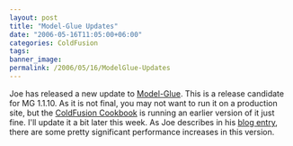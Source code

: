 ```yaml
---
layout: post
title: "Model-Glue Updates"
date: "2006-05-16T11:05:00+06:00"
categories: ColdFusion 
tags: 
banner_image: 
permalink: /2006/05/16/ModelGlue-Updates
---
```


Joe has released a new update to <a href="http://www.model-glue.com">Model-Glue</a>. This is a release candidate for MG 1.1.10. As it is not final, you may not want to run it on a production site, but the <a href="http://www.coldfusioncookbook.com">ColdFusion Cookbook</a> is running an earlier version of it just fine. I'll update it a bit later this week. As Joe describes in his <a href="http://www.model-glue.com/index.cfm?mode=entry&entry=3A45A30C-E081-2BAC-69C0762A5EB63B63">blog entry</a>, there are some pretty significant performance increases in this version.